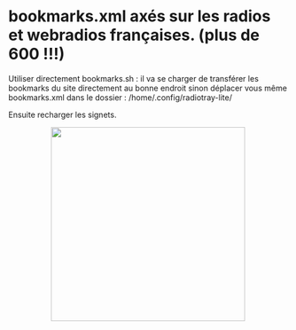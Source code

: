 # bookmarks.xml axés sur les radios et webradios françaises. (plus de 600 !!!)

Utiliser directement bookmarks.sh : il va se charger de transférer les bookmarks du site directement au bonne endroit sinon déplacer vous même bookmarks.xml dans le dossier : /home/.config/radiotray-lite/  

Ensuite recharger les signets.


<p align="center">
  <img src="https://user-images.githubusercontent.com/5204232/51091209-ce428300-1787-11e9-8e64-3b9eb69cdb78.png" width="350"/>
</p>

